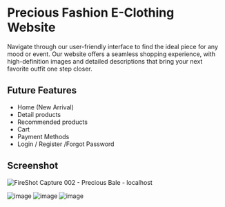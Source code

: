 # Precious Fashion E-Clothing Website

Navigate through our user-friendly interface to find the ideal piece for any mood or event. Our website offers a seamless shopping experience, with high-definition images and detailed descriptions that bring your next favorite outfit one step closer.

## Future Features
* Home (New Arrival)
* Detail products
* Recommended products
* Cart
* Payment Methods
* Login / Register /Forgot Password

## Screenshot 


![FireShot Capture 002 - Precious Bale - localhost](https://github.com/JheremeiArciaga/ecommerce-website/assets/92977447/36c17da2-4a46-46ee-a43a-e3badc17f9f6)

![image](https://github.com/JheremeiArciaga/ecommerce-website/assets/92977447/4fc9cdf2-612e-4d50-b5b2-afc0ab8afd48)
![image](https://github.com/JheremeiArciaga/ecommerce-website/assets/92977447/444aaf3b-5302-4236-9574-08bc0d81eebc)
![image](https://github.com/JheremeiArciaga/ecommerce-website/assets/92977447/f2ed2d41-7a6e-4141-bdb7-70aaef76a67d)






